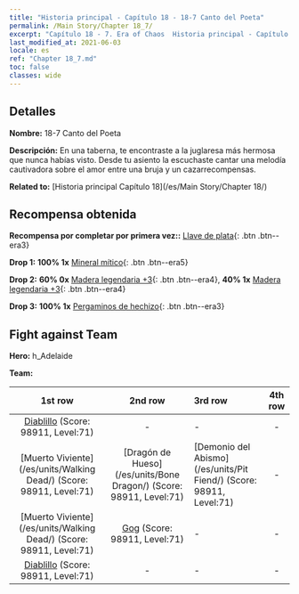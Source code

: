 ```yaml
---
title: "Historia principal - Capítulo 18 - 18-7 Canto del Poeta"
permalink: /Main Story/Chapter 18_7/
excerpt: "Capítulo 18 - 7. Era of Chaos  Historia principal - Capítulo 18_7. 18-7 Canto del Poeta"
last_modified_at: 2021-06-03
locale: es
ref: "Chapter 18_7.md"
toc: false
classes: wide
---
```


## Detalles

 **Nombre:** 18-7 Canto del Poeta

 **Descripción:** En una taberna, te encontraste a la juglaresa más hermosa que nunca habías visto. Desde tu asiento la escuchaste cantar una melodía cautivadora sobre el amor entre una bruja y un cazarrecompensas.

 **Related to:** [Historia principal Capítulo 18](/es/Main Story/Chapter 18/)

## Recompensa obtenida

 **Recompensa por completar por primera vez::** [Llave de plata](/ItemsES/con_693/){: .btn .btn--era3}

 **Drop 1:** **100% 1x** [Mineral mítico](/ItemsES/mat_61/){: .btn .btn--era5}

 **Drop 2:** **60% 0x** [Madera legendaria +3](/ItemsES/mat_55/){: .btn .btn--era4}, **40% 1x** [Madera legendaria +3](/ItemsES/mat_55/){: .btn .btn--era4}

 **Drop 3:** **100% 1x** [Pergaminos de hechizo](/ItemsES/con_694/){: .btn .btn--era3}


## Fight against Team
 **Hero:** h_Adelaide

 **Team:**


  | 1st row | 2nd row | 3rd row | 4th row |
  |:----:|:----:|:----|:----:|
  | [Diablillo](/es/units/Imp/) (Score: 98911, Level:71)  | - | - | - |
  | [Muerto Viviente](/es/units/Walking Dead/) (Score: 98911, Level:71)  | [Dragón de Hueso](/es/units/Bone Dragon/) (Score: 98911, Level:71)  | [Demonio del Abismo](/es/units/Pit Fiend/) (Score: 98911, Level:71)  | - |
  | [Muerto Viviente](/es/units/Walking Dead/) (Score: 98911, Level:71)  | [Gog](/es/units/Gog/) (Score: 98911, Level:71)  | - | - |
  | [Diablillo](/es/units/Imp/) (Score: 98911, Level:71)  | - | - | - |


